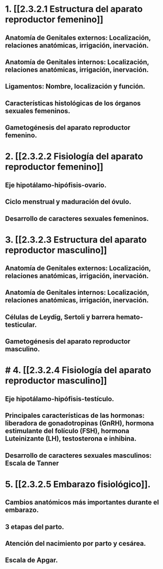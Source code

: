# 1. [[2.3.2.1 Estructura del aparato reproductor femenino]]

##  Anatomía de Genitales externos: Localización, relaciones anatómicas, irrigación, inervación.
##  Anatomía de Genitales internos: Localización, relaciones anatómicas, irrigación, inervación.
##  Ligamentos: Nombre, localización y función.
##  Características histológicas de los órganos sexuales femeninos.
##  Gametogénesis del aparato reproductor femenino.

# 2. [[2.3.2.2 Fisiología del aparato reproductor femenino]]

##  Eje hipotálamo-hipófisis-ovario.
##  Ciclo menstrual y maduración del óvulo.
##  Desarrollo de caracteres sexuales femeninos.

# 3. [[2.3.2.3 Estructura del aparato reproductor masculino]]

##  Anatomía de Genitales externos: Localización, relaciones anatómicas, irrigación, inervación.
##  Anatomía de Genitales internos: Localización, relaciones anatómicas, irrigación, inervación.
##  Células de Leydig, Sertoli y barrera hemato-testicular.
##  Gametogénesis del aparato reproductor masculino.

# # 4. [[2.3.2.4 Fisiología del aparato reproductor masculino]]

##  Eje hipotálamo-hipófisis-testículo.
##  Principales características de las hormonas: liberadora de gonadotropinas (GnRH), hormona estimulante del folículo (FSH), hormona Luteinizante (LH), testosterona e inhibina.
##  Desarrollo de caracteres sexuales masculinos: Escala de Tanner

# 5. [[2.3.2.5 Embarazo fisiológico]].

##  Cambios anatómicos más importantes durante el embarazo.
##  3 etapas del parto.
##  Atención del nacimiento por parto y cesárea.
##  Escala de Apgar.